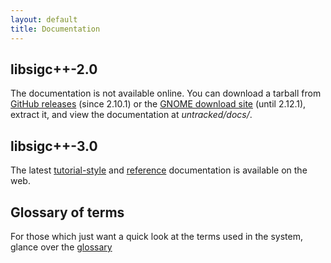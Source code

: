 ```yaml
---
layout: default
title: Documentation
---
```


## libsigc++-2.0

The documentation is not available online. You can download a tarball from
[GitHub releases](https://github.com/libsigcplusplus/libsigcplusplus/releases/) (since 2.10.1)
or the [GNOME download site](https://download.gnome.org/sources/libsigc++/) (until 2.12.1),
extract it, and view the documentation at *untracked/docs/*.

## libsigc++-3.0

The latest [tutorial-style](manual/html/index.html) and [reference](reference/html/index.html)
documentation is available on the web.

## Glossary of terms

For those which just want a quick look at the terms used in
the system, glance over the [glossary](glossary.html)
